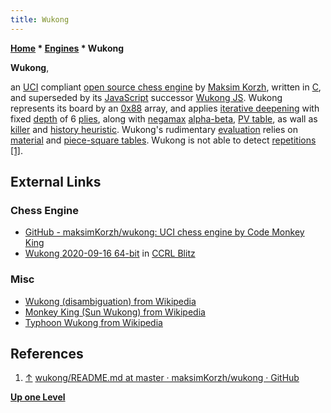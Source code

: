```yaml
---
title: Wukong
---
```

**[Home](Home "Home") \* [Engines](Engines "Engines") \* Wukong**


**Wukong**,  

an [UCI](UCI "UCI") compliant [open source chess engine](Category:Open_Source "Category:Open Source") by [Maksim Korzh](Maksim_Korzh "Maksim Korzh"), written in [C](C "C"), and superseded by its [JavaScript](JavaScript "JavaScript") successor [Wukong JS](Wukong_JS "Wukong JS"). Wukong represents its board by an [0x88](0x88 "0x88") array, and applies [iterative deepening](Iterative_Deepening "Iterative Deepening") with fixed [depth](Depth "Depth") of 6 [plies](Ply "Ply"), along with [negamax](Negamax "Negamax") [alpha-beta](Alpha-Beta "Alpha-Beta"),
[PV table](Triangular_PV-Table "Triangular PV-Table"), as wall as [killer](Killer_Heuristic "Killer Heuristic") and [history heuristic](History_Heuristic "History Heuristic"). Wukong's rudimentary [evaluation](Evaluation "Evaluation") relies on [material](Material "Material") and [piece-square tables](Piece-Square_Tables "Piece-Square Tables"). Wukong is not able to detect [repetitions](Repetitions "Repetitions") <a id="cite-note-1" href="#cite-ref-1">[1]</a>.



## External Links


### Chess Engine


* [GitHub - maksimKorzh/wukong: UCI chess engine by Code Monkey King](https://github.com/maksimKorzh/wukong)
* [Wukong 2020-09-16 64-bit](https://www.computerchess.org.uk/ccrl/404/cgi/engine_details.cgi?print=Details&each_game=1&eng=Wukong%202020-09-16%2064-bit#Wukong_2020-09-16_64-bit) in [CCRL Blitz](CCRL "CCRL")


### Misc


* [Wukong (disambiguation) from Wikipedia](https://en.wikipedia.org/wiki/Wukong_(disambiguation))
* [Monkey King (Sun Wukong) from Wikipedia](https://en.wikipedia.org/wiki/Monkey_King)
* [Typhoon Wukong from Wikipedia](https://en.wikipedia.org/wiki/Typhoon_Wukong)


## References


1. <a id="cite-ref-1" href="#cite-note-1">↑</a> [wukong/README.md at master · maksimKorzh/wukong · GitHub](https://github.com/maksimKorzh/wukong/blob/master/README.md)

**[Up one Level](Engines "Engines")**







 
